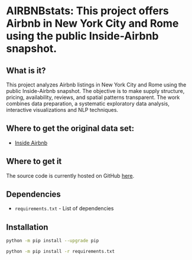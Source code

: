 # AIRBNBstats: This project offers Airbnb in New York City and Rome using the public Inside-Airbnb snapshot.

## What is it?
This project analyzes Airbnb listings in New York City and Rome using the public Inside-Airbnb snapshot. The objective is to make supply structure, pricing, availability, reviews, and spatial patterns transparent. The work combines data preparation, a systematic exploratory data analysis, interactive visualizations and NLP techniques.

## Where to get the original data set:
- [Inside Airbnb](https://insideairbnb.com/get-the-data/)

## Where to get it
The source code is currently hosted on GitHub [here](https://github.com/natmokval/airbnbstats).

## Dependencies
 - `requirements.txt` - List of dependencies

## Installation
```sh
python -m pip install --upgrade pip
```
```sh
python -m pip install -r requirements.txt

```


